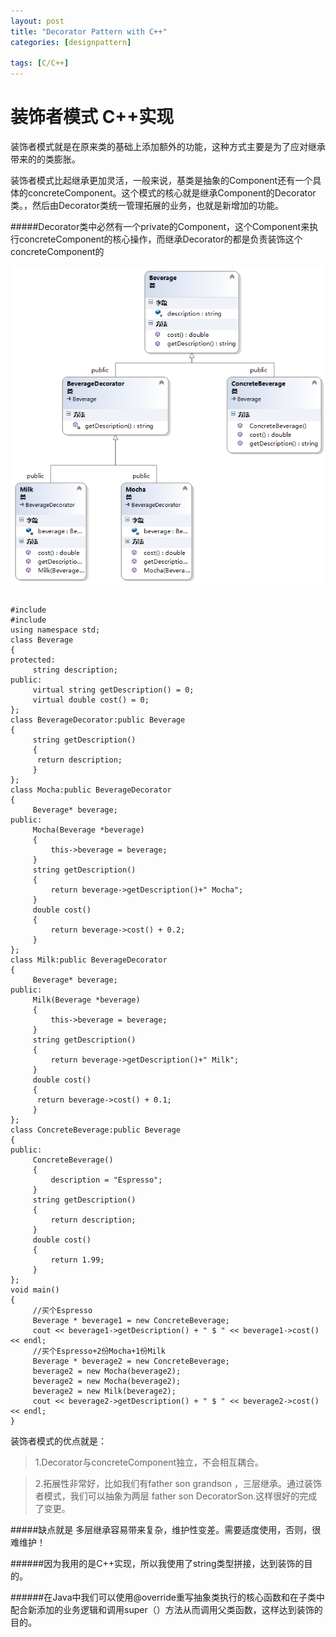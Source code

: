 ```yaml
---
layout: post
title: "Decorator Pattern with C++"
categories: [designpattern]

tags: [C/C++]
---
```

装饰者模式 C++实现
====================
装饰者模式就是在原来类的基础上添加额外的功能，这种方式主要是为了应对继承带来的的类膨胀。

装饰者模式比起继承更加灵活，一般来说，基类是抽象的Component还有一个具体的concreteComponent。这个模式的核心就是继承Component的Decorator类。，然后由Decorator类统一管理拓展的业务，也就是新增加的功能。


#####Decorator类中必然有一个private的Component，这个Component来执行concreteComponent的核心操作，而继承Decorator的都是负责装饰这个concreteComponent的

![](/assets/pic/decorator.png)

<pre><code>
#include <iostream>
#include <string>
using namespace std;
class Beverage
{
protected:
     string description;
public:
     virtual string getDescription() = 0;
     virtual double cost() = 0;
};
class BeverageDecorator:public Beverage
{ 
     string getDescription()
     {
      return description;
     }
};
class Mocha:public BeverageDecorator
{
     Beverage* beverage;
public:
     Mocha(Beverage *beverage)
     {
         this->beverage = beverage;
     }
     string getDescription()
     {
         return beverage->getDescription()+" Mocha";
     }
     double cost()
     {
         return beverage->cost() + 0.2;
     }
};
class Milk:public BeverageDecorator
{
     Beverage* beverage;
public:
     Milk(Beverage *beverage)
     {
         this->beverage = beverage;
     }
     string getDescription()
     {
         return beverage->getDescription()+" Milk";
     }
     double cost()
     {
      return beverage->cost() + 0.1;
     }
};
class ConcreteBeverage:public Beverage
{
public:
     ConcreteBeverage()
     {
         description = "Espresso";
     }
     string getDescription()
     {
         return description;
     }
     double cost()
     {
         return 1.99;
     }
};
void main()
{
     //买个Espresso
     Beverage * beverage1 = new ConcreteBeverage;
     cout << beverage1->getDescription() + " $ " << beverage1->cost()<< endl;
     //买个Espresso+2份Mocha+1份Milk
     Beverage * beverage2 = new ConcreteBeverage;
     beverage2 = new Mocha(beverage2);
     beverage2 = new Mocha(beverage2);
     beverage2 = new Milk(beverage2);
     cout << beverage2->getDescription() + " $ " << beverage2->cost()<< endl;
}
</code></pre>

装饰者模式的优点就是：

> 1.Decorator与concreteComponent独立，不会相互耦合。

> 2.拓展性非常好，比如我们有father son grandson ，三层继承。通过装饰者模式，我们可以抽象为两层 father son DecoratorSon.这样很好的完成了变更。



#####缺点就是 多层继承容易带来复杂，维护性变差。需要适度使用，否则，很难维护！

######因为我用的是C++实现，所以我使用了string类型拼接，达到装饰的目的。

######在Java中我们可以使用@override重写抽象类执行的核心函数和在子类中配合新添加的业务逻辑和调用super（）方法从而调用父类函数，这样达到装饰的目的。